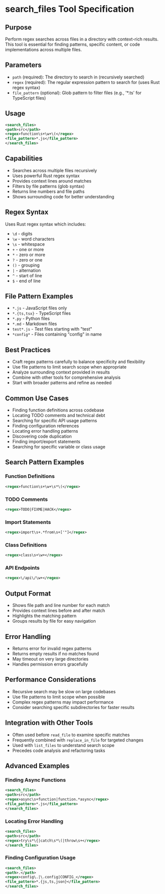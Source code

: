# search_files Tool Specification

## Purpose
Perform regex searches across files in a directory with context-rich results. This tool is essential for finding patterns, specific content, or code implementations across multiple files.

## Parameters
- `path` (required): The directory to search in (recursively searched)
- `regex` (required): The regular expression pattern to search for (uses Rust regex syntax)
- `file_pattern` (optional): Glob pattern to filter files (e.g., '*.ts' for TypeScript files)

## Usage
```xml
<search_files>
<path>src</path>
<regex>function\s+\w+\(</regex>
<file_pattern>*.js</file_pattern>
</search_files>
```

## Capabilities
- Searches across multiple files recursively
- Uses powerful Rust regex syntax
- Provides context lines around matches
- Filters by file patterns (glob syntax)
- Returns line numbers and file paths
- Shows surrounding code for better understanding

## Regex Syntax
Uses Rust regex syntax which includes:
- `\d` - digits
- `\w` - word characters
- `\s` - whitespace
- `+` - one or more
- `*` - zero or more
- `?` - zero or one
- `()` - grouping
- `|` - alternation
- `^` - start of line
- `$` - end of line

## File Pattern Examples
- `*.js` - JavaScript files only
- `*.{ts,tsx}` - TypeScript files
- `*.py` - Python files
- `*.md` - Markdown files
- `test*.js` - Test files starting with "test"
- `*config*` - Files containing "config" in name

## Best Practices
- Craft regex patterns carefully to balance specificity and flexibility
- Use file patterns to limit search scope when appropriate
- Analyze surrounding context provided in results
- Combine with other tools for comprehensive analysis
- Start with broader patterns and refine as needed

## Common Use Cases
- Finding function definitions across codebase
- Locating TODO comments and technical debt
- Searching for specific API usage patterns
- Finding configuration references
- Locating error handling patterns
- Discovering code duplication
- Finding import/export statements
- Searching for specific variable or class usage

## Search Pattern Examples

### Function Definitions
```xml
<regex>function\s+\w+\s*\(</regex>
```

### TODO Comments
```xml
<regex>TODO|FIXME|HACK</regex>
```

### Import Statements
```xml
<regex>import\s+.*from\s+['"]</regex>
```

### Class Definitions
```xml
<regex>class\s+\w+</regex>
```

### API Endpoints
```xml
<regex>\/api\/\w+</regex>
```

## Output Format
- Shows file path and line number for each match
- Provides context lines before and after match
- Highlights the matching pattern
- Groups results by file for easy navigation

## Error Handling
- Returns error for invalid regex patterns
- Returns empty results if no matches found
- May timeout on very large directories
- Handles permission errors gracefully

## Performance Considerations
- Recursive search may be slow on large codebases
- Use file patterns to limit scope when possible
- Complex regex patterns may impact performance
- Consider searching specific subdirectories for faster results

## Integration with Other Tools
- Often used before `read_file` to examine specific matches
- Frequently combined with `replace_in_file` for targeted changes
- Used with `list_files` to understand search scope
- Precedes code analysis and refactoring tasks

## Advanced Examples

### Finding Async Functions
```xml
<search_files>
<path>src</path>
<regex>async\s+function|function.*async</regex>
<file_pattern>*.js</file_pattern>
</search_files>
```

### Locating Error Handling
```xml
<search_files>
<path>src</path>
<regex>try\s*\{|catch\s*\(|throw\s+</regex>
</search_files>
```

### Finding Configuration Usage
```xml
<search_files>
<path>.</path>
<regex>config\.|\.config|CONFIG_</regex>
<file_pattern>*.{js,ts,json}</file_pattern>
</search_files>
